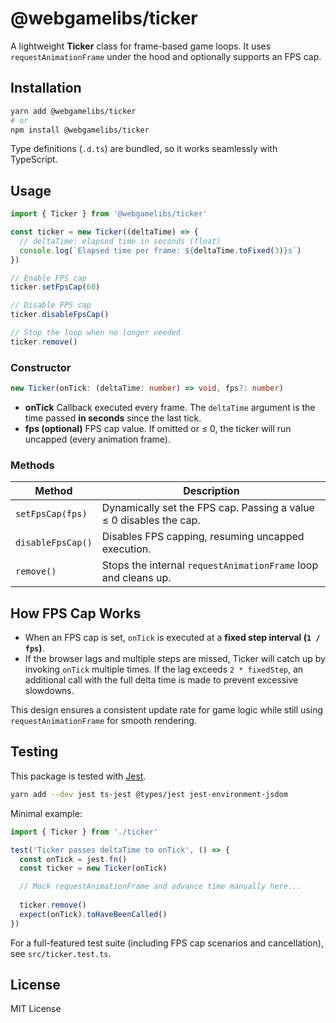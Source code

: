 # @webgamelibs/ticker

A lightweight **Ticker** class for frame-based game loops.
It uses `requestAnimationFrame` under the hood and optionally supports an FPS cap.

## Installation

```bash
yarn add @webgamelibs/ticker
# or
npm install @webgamelibs/ticker
```

Type definitions (`.d.ts`) are bundled, so it works seamlessly with TypeScript.

## Usage

```ts
import { Ticker } from '@webgamelibs/ticker'

const ticker = new Ticker((deltaTime) => {
  // deltaTime: elapsed time in seconds (float)
  console.log(`Elapsed time per frame: ${deltaTime.toFixed(3)}s`)
})

// Enable FPS cap
ticker.setFpsCap(60)

// Disable FPS cap
ticker.disableFpsCap()

// Stop the loop when no longer needed
ticker.remove()
```

### Constructor

```ts
new Ticker(onTick: (deltaTime: number) => void, fps?: number)
```

* **onTick**
  Callback executed every frame. The `deltaTime` argument is the time passed **in seconds** since the last tick.
* **fps (optional)**
  FPS cap value. If omitted or ≤ 0, the ticker will run uncapped (every animation frame).

### Methods

| Method            | Description                                                        |
| ----------------- | ------------------------------------------------------------------ |
| `setFpsCap(fps)`  | Dynamically set the FPS cap. Passing a value ≤ 0 disables the cap. |
| `disableFpsCap()` | Disables FPS capping, resuming uncapped execution.                 |
| `remove()`        | Stops the internal `requestAnimationFrame` loop and cleans up.     |

## How FPS Cap Works

* When an FPS cap is set, `onTick` is executed at a **fixed step interval (`1 / fps`)**.
* If the browser lags and multiple steps are missed, Ticker will catch up by invoking `onTick` multiple times.
  If the lag exceeds `2 * fixedStep`, an additional call with the full delta time is made to prevent excessive slowdowns.

This design ensures a consistent update rate for game logic while still using `requestAnimationFrame` for smooth rendering.

## Testing

This package is tested with [Jest](https://jestjs.io/).

```bash
yarn add --dev jest ts-jest @types/jest jest-environment-jsdom
```

Minimal example:

```ts
import { Ticker } from './ticker'

test('Ticker passes deltaTime to onTick', () => {
  const onTick = jest.fn()
  const ticker = new Ticker(onTick)

  // Mock requestAnimationFrame and advance time manually here...
  
  ticker.remove()
  expect(onTick).toHaveBeenCalled()
})
```

For a full-featured test suite (including FPS cap scenarios and cancellation), see `src/ticker.test.ts`.

## License

MIT License
